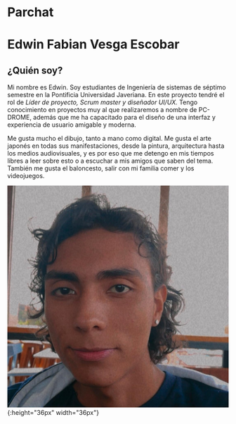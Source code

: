 # Parchat
# Edwin Fabian Vesga Escobar
## ¿Quién soy?
Mi nombre es Edwin. Soy estudiantes de Ingeniería de sistemas de séptimo semestre en la Pontificia Universidad Javeriana.
En este proyecto tendré el rol de _Líder de proyecto, Scrum master y diseñador UI/UX._ Tengo conocimiento en proyectos muy
al que realizaremos a nombre de PC-DROME, además que me ha capacitado para el diseño de una interfaz y experiencia de
usuario amigable y moderna.

Me gusta mucho el dibujo, tanto a mano como digital. Me gusta el arte japonés en todas sus manifestaciones, desde la pintura, arquitectura hasta los medios audiovisuales, y es por eso que me detengo en mis tiempos libres a leer sobre esto o a escuchar a mis amigos que saben del tema. También me gusta el baloncesto, salir con mi familia comer y los videojuegos.

![Edwin Vesga_Imagen](https://github.com/FundIngSoft202110/PC-Drome/blob/1a4ad785ae15985e51b78318c44fbf466d5e31a8/Integrantes/Edwin.jpeg){:height="36px" width="36px"}

